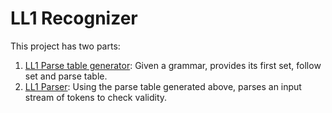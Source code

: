 # LL1 Recognizer

This project has two parts:

1) [LL1 Parse table generator](https://github.com/AhsanAAR/LL1ParseTableGenerator): Given a grammar, provides its first set, follow set and parse table.
2) [LL1 Parser](https://github.com/AhsanAAR/LL1Parser): Using the parse table generated above, parses an input stream of tokens to check validity.
